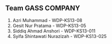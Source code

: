 ## Team GASS COMPANY

1. Azri Muhammad - WDP-KS13-08
2. Gesit Nur Pratama - WDP-KS13-05
3. Siddiq Ahmad Anshori - WDP-KS13-011
4. Syifa Shintawati Nurazizah - WDP-KS13-025
